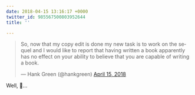 ```yaml
---
date: 2018-04-15 13:16:17 +0000
twitter_id: 985567500803952644
title: ''

---
```

<blockquote class="twitter-tweet"><p lang="en" dir="ltr">So, now that my copy edit is done my new task is to work on the sequel and I would like to report that having written a book apparently has no effect on your ability to believe that you are capable of writing a book.</p>&mdash; Hank Green (@hankgreen) <a href="https://twitter.com/hankgreen/status/985564026007502848?ref_src=twsrc%5Etfw">April 15, 2018</a></blockquote>
<script async src="https://platform.twitter.com/widgets.js" charset="utf-8"></script>

Well, 💩…
